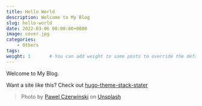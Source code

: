 ```yaml
---
title: Hello World
description: Welcome to My Blog
slug: hello-world
date: 2022-03-06 00:00:00+0000
image: cover.jpg
categories:
    - Others
tags:
weight: 1       # You can add weight to some posts to override the default sorting (date descending)
---
```


Welcome to My Blog. 

Want a site like this? Check out [hugo-theme-stack-stater](https://github.com/CaiJimmy/hugo-theme-stack-starter)

> Photo by [Pawel Czerwinski](https://unsplash.com/@pawel_czerwinski) on [Unsplash](https://unsplash.com/)
